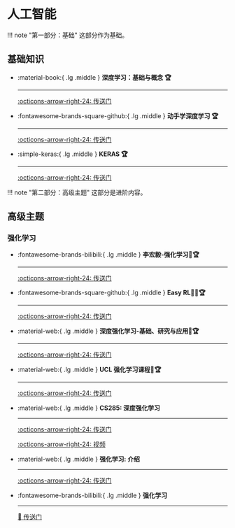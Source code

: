 # __人工智能__

!!! note "第一部分：基础"
    这部分作为基础。

## __基础知识__

<div class="grid cards" markdown>

-  :material-book:{ .lg .middle } __深度学习：基础与概念 🏆__

    ---

    [:octicons-arrow-right-24: <a href="https://www.bishopbook.com/" target="_blank"> 传送门 </a>](#)

-   :fontawesome-brands-square-github:{ .lg .middle } __动手学深度学习 🏆__

    --- 

    [:octicons-arrow-right-24: <a href="https://zh.d2l.ai/" target="_blank"> 传送门 </a>](#)

-   :simple-keras:{ .lg .middle } __KERAS 🏆__

    --- 

    [:octicons-arrow-right-24: <a href="https://keras.io/" target="_blank"> 传送门 </a>](#)

</div>


!!! note "第二部分：高级主题"
    这部分是进阶内容。

## __高级主题__

### __强化学习__

<div class="grid cards" markdown>

-   :fontawesome-brands-bilibili:{ .lg .middle } __李宏毅-强化学习🎯🏆__ 

    ---

    [:octicons-arrow-right-24: <a href="https://www.bilibili.com/video/BV1XP4y1d7Bk/?spm_id_from=333.337.search-card.all.click&vd_source=5a427660f0337fedc22d4803661d493f" target="_blank"> 传送门 </a>](#)

-   :fontawesome-brands-square-github:{ .lg .middle } __Easy RL🎯✅🏆__ 

    ---

    [:octicons-arrow-right-24: <a href="https://datawhalechina.github.io/easy-rl/#/" target="_blank"> 传送门 </a>](#)

-   :material-web:{ .lg .middle } __深度强化学习-基础、研究与应用🎯🏆__ 

    ---

    [:octicons-arrow-right-24: <a href="https://deepreinforcementlearningbook.org/" target="_blank"> 传送门 </a>](#)

-   :material-web:{ .lg .middle } __UCL 强化学习课程🎯🏆__ 

    ---

    [:octicons-arrow-right-24: <a href="https://www.davidsilver.uk/teaching/" target="_blank"> 传送门 </a>](#)

-   :material-web:{ .lg .middle } __CS285: 深度强化学习__ 

    ---


    [:octicons-arrow-right-24: <a href="http://rail.eecs.berkeley.edu/deeprlcourse/" target="_blank"> 传送门 </a>](#)

    [:octicons-arrow-right-24: <a href="https://www.youtube.com/playlist?list=PL_iWQOsE6TfX7MaC6C3HcdOf1g337dlC9" target="_blank"> 视频 </a>](#)

-   :material-web:{ .lg .middle } __强化学习: 介绍__ 

    ---

    [:octicons-arrow-right-24: <a href="http://incompleteideas.net/book/RLbook2018.pdf" target="_blank"> 传送门 </a>](#)

-   :fontawesome-brands-bilibili:{ .lg .middle } __强化学习__ 

    ---

    [🔗 <a href="https://space.bilibili.com/59807853/channel/collectiondetail?sid=908186" target="_blank"> 传送门 </a>](#)

</div>











<!-- ### __联邦学习__

### __多智能体系统__

### __图神经网络__

### __在线学习__ -->